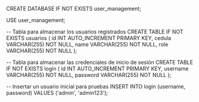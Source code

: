 CREATE DATABASE IF NOT EXISTS user_management;

USE user_management;

-- Tabla para almacenar los usuarios registrados
CREATE TABLE IF NOT EXISTS usuarios (
    id INT AUTO_INCREMENT PRIMARY KEY,
    cedula VARCHAR(255) NOT NULL,
    name VARCHAR(255) NOT NULL,
    role VARCHAR(255) NOT NULL
);

-- Tabla para almacenar las credenciales de inicio de sesión
CREATE TABLE IF NOT EXISTS login (
    id INT AUTO_INCREMENT PRIMARY KEY,
    username VARCHAR(255) NOT NULL,
    password VARCHAR(255) NOT NULL
);

-- Insertar un usuario inicial para pruebas
INSERT INTO login (username, password) VALUES ('admin', 'admin123');
